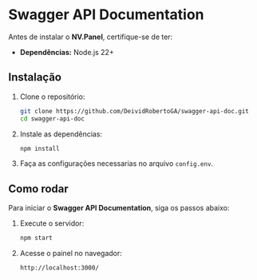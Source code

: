 # Swagger API Documentation
Antes de instalar o **NV.Panel**, certifique-se de ter:

- **Dependências:** Node.js 22+

## Instalação

1. Clone o repositório:
   ```bash
   git clone https://github.com/DeividRobertoGA/swagger-api-doc.git
   cd swagger-api-doc
   ```
2. Instale as dependências:
   ```bash
   npm install
   ```
3. Faça as configurações necessarias no arquivo `config.env`.

## Como rodar

Para iniciar o **Swagger API Documentation**, siga os passos abaixo:

1. Execute o servidor:
   ```bash
   npm start
   ```
3. Acesse o painel no navegador:
   ```
   http://localhost:3000/
   ```
